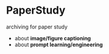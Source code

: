 # PaperStudy
archiving for paper study


- about **image/figure captioning**
- about **prompt learning/engineering**
